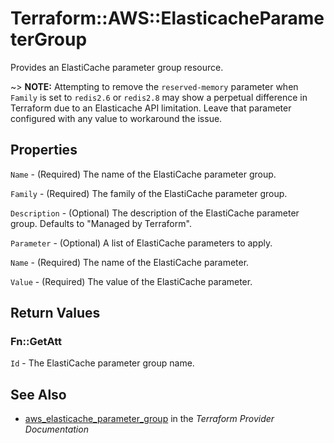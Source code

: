 # Terraform::AWS::ElasticacheParameterGroup

Provides an ElastiCache parameter group resource.

~> **NOTE:** Attempting to remove the `reserved-memory` parameter when `Family` is set to `redis2.6` or `redis2.8` may show a perpetual difference in Terraform due to an Elasticache API limitation. Leave that parameter configured with any value to workaround the issue.

## Properties

`Name` - (Required) The name of the ElastiCache parameter group.

`Family` - (Required) The family of the ElastiCache parameter group.

`Description` - (Optional) The description of the ElastiCache parameter group. Defaults to "Managed by Terraform".

`Parameter` - (Optional) A list of ElastiCache parameters to apply.

`Name` - (Required) The name of the ElastiCache parameter.

`Value` - (Required) The value of the ElastiCache parameter.


## Return Values

### Fn::GetAtt

`Id` - The ElastiCache parameter group name.

## See Also

* [aws_elasticache_parameter_group](https://www.terraform.io/docs/providers/aws/r/elasticache_parameter_group.html) in the _Terraform Provider Documentation_